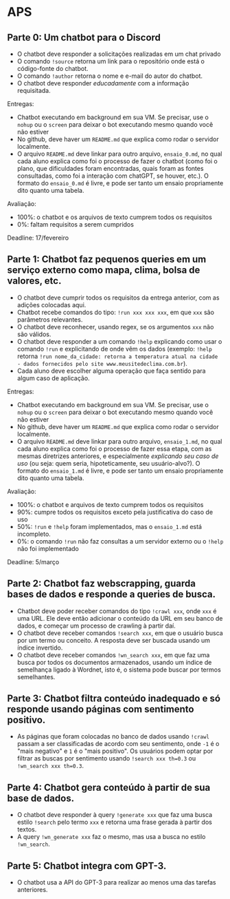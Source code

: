 # APS

## Parte 0: Um chatbot para o Discord

* O chatbot deve responder a solicitações realizadas em um chat privado
* O comando `!source` retorna um link para o repositório onde está o código-fonte do chatbot.
* O comando `!author` retorna o nome e e-mail do autor do chatbot.
* O chatbot deve responder *educadamente* com a informação requisitada.

Entregas:

* Chatbot executando em background em sua VM. Se precisar, use o `nohup` ou o `screen` para deixar o bot executando mesmo quando você não estiver 
* No github, deve haver um `README.md` que explica como rodar o servidor localmente.
* O arquivo `README.md` deve linkar para outro arquivo, `ensaio_0.md`, no qual cada aluno explica como foi o processo de fazer o chatbot (como foi o plano, que dificuldades foram encontradas, quais foram as fontes consultadas, como foi a interação com chatGPT, se houver, etc.). O formato do `ensaio_0.md` é livre, e pode ser tanto um ensaio propriamente dito quanto uma tabela.

Avaliação:

* 100%: o chatbot e os arquivos de texto cumprem todos os requisitos
* 0%: faltam requisitos a serem cumpridos

Deadline: 17/fevereiro

## Parte 1: Chatbot faz pequenos queries em um serviço externo como mapa, clima, bolsa de valores, etc.

* O chatbot deve cumprir todos os requisitos da entrega anterior, com as adições colocadas aqui.
* Chatbot recebe comandos do tipo: `!run xxx xxx xxx`, em que `xxx` são parâmetros relevantes.
* O chatbot deve reconhecer, usando regex, se os argumentos `xxx` não são válidos.
* O chatbot deve responder a um comando `!help` explicando como usar o comando `!run` e explicitando de onde vêm os dados (exemplo: `!help` retorna `!run nome_da_cidade: retorna a temperatura atual na cidade - dados fornecidos pelo site www.meusitedeclima.com.br`).
* Cada aluno deve escolher alguma operação que faça sentido para algum caso de aplicação.

Entregas:

* Chatbot executando em background em sua VM. Se precisar, use o `nohup` ou o `screen` para deixar o bot executando mesmo quando você não estiver 
* No github, deve haver um `README.md` que explica como rodar o servidor localmente.
* O arquivo `README.md` deve linkar para outro arquivo, `ensaio_1.md`, no qual cada aluno explica como foi o processo de fazer essa etapa, com as mesmas diretrizes anteriores, e especialmente *explicando seu caso de uso* (ou seja: quem seria, hipoteticamente, seu usuário-alvo?). O formato do `ensaio_1.md` é livre, e pode ser tanto um ensaio propriamente dito quanto uma tabela.

Avaliação:

* 100%: o chatbot e arquivos de texto cumprem todos os requisitos
* 90%: cumpre todos os requisitos exceto pela justificativa do caso de uso
* 50%: `!run` e `!help` foram implementados, mas o `ensaio_1.md` está incompleto.
* 0%: o comando `!run` não faz consultas a um servidor externo ou o `!help` não foi implementado

Deadline: 5/março

## Parte 2: Chatbot faz webscrapping, guarda bases de dados e responde a queries de busca.


* Chatbot deve poder receber comandos do tipo `!crawl xxx`, onde `xxx` é uma URL. Ele deve então adicionar o conteúdo da URL em seu banco de dados, e começar um processo de crawling à partir daí.
* O chatbot deve receber comandos `!search xxx`, em que o usuário busca por um termo ou conceito. A resposta deve ser buscada usando um índice invertido.
* O chatbot deve receber comandos `!wn_search xxx`, em que faz uma busca por todos os documentos armazenados, usando um índice de semelhança ligado à Wordnet, isto é, o sistema pode buscar por termos semelhantes.

## Parte 3: Chatbot filtra conteúdo inadequado e só responde usando páginas com sentimento positivo.

* As páginas que foram colocadas no banco de dados usando `!crawl` passam a ser classificadas de acordo com seu sentimento, onde `-1` é o "mais negativo" e `1` é o "mais positivo". Os usuários podem optar por filtrar as buscas por sentimento usando `!search xxx th=0.3` ou `!wn_search xxx th=0.3`.

## Parte 4: Chatbot gera conteúdo à partir de sua base de dados.

* O chatbot deve responder à query `!generate xxx` que faz uma busca estilo `!search` pelo termo `xxx` e retorna uma frase gerada à partir dos textos.
* A query `!wn_generate xxx` faz o mesmo, mas usa a busca no estilo `!wn_search`.

## Parte 5: Chatbot integra com GPT-3.

* O chatbot usa a API do GPT-3 para realizar ao menos uma das tarefas anteriores.